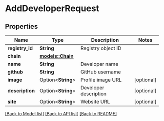 # AddDeveloperRequest

## Properties

Name | Type | Description | Notes
------------ | ------------- | ------------- | -------------
**registry_id** | **String** | Registry object ID | 
**chain** | [**models::Chain**](Chain.md) |  | 
**name** | **String** | Developer name | 
**github** | **String** | GitHub username | 
**image** | Option<**String**> | Profile image URL | [optional]
**description** | Option<**String**> | Developer description | [optional]
**site** | Option<**String**> | Website URL | [optional]

[[Back to Model list]](../README.md#documentation-for-models) [[Back to API list]](../README.md#documentation-for-api-endpoints) [[Back to README]](../README.md)


